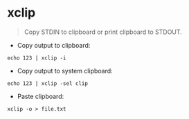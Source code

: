 # xclip

> Copy STDIN to clipboard or print clipboard to STDOUT.

- Copy output to clipboard:

`echo 123 | xclip -i`

- Copy output to system clipboard:

`echo 123 | xclip -sel clip`

- Paste clipboard:

`xclip -o > file.txt`
